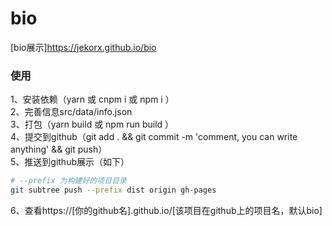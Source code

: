 # bio
[bio展示]https://jekorx.github.io/bio

### 使用
1、安装依赖（yarn 或 cnpm i 或 npm i ）  
2、完善信息src/data/info.json  
3、打包（yarn build 或 npm run build ）  
4、提交到github（git add . && git commit -m 'comment, you can write anything' && git push）  
5、推送到github展示（如下）  
```bash
# --prefix 为构建好的项目目录
git subtree push --prefix dist origin gh-pages
```
6、查看https://[你的github名].github.io/[该项目在github上的项目名，默认bio]
